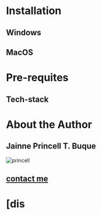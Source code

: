 # Installation
## Windows
## MacOS

# Pre-requites
## Tech-stack

# About the Author
## Jainne Princell T. Buque
![princell](https://scontent.fdvo5-1.fna.fbcdn.net/v/t39.30808-6/457269756_1510040287063660_1425728160330835650_n.jpg?_nc_cat=110&ccb=1-7&_nc_sid=6ee11a&_nc_eui2=AeGJFkPoGxgD3idKqF89NFOIwqmxMsCDtATCqbEywIO0BEsnzhEr3jDTvS5JtrumUVuEpz_oXJcUBI5cwBo7J1ZP&_nc_ohc=VTtomb48KmkQ7kNvgEHWHAb&_nc_ht=scontent.fdvo5-1.fna&_nc_gid=AsKewnJITcxIMZX0a4S8PwH&oh=00_AYAkxwPc_6EaBP2J_CFxW-korrgfLfnoVJEK-jLFU9VL3w&oe=670BB963)
## [contact me](https://www.facebook.com/jainneprincell.buque/)

# [dis
